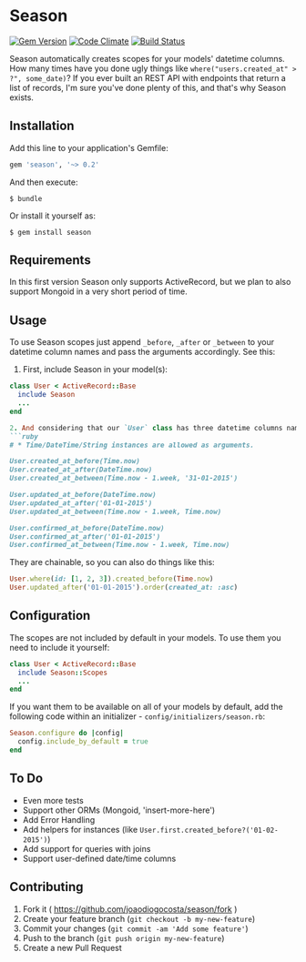 # Season
[![Gem Version](https://badge.fury.io/rb/season.svg)](http://badge.fury.io/rb/season) [![Code Climate](https://codeclimate.com/github/joaodiogocosta/season/badges/gpa.svg)](https://codeclimate.com/github/joaodiogocosta/season) [![Build Status](https://travis-ci.org/joaodiogocosta/season.svg?branch=master)](https://travis-ci.org/joaodiogocosta/season)

Season automatically creates scopes for your models' datetime columns.
How many times have you done ugly things like `where("users.created_at" > ?", some_date)`? If you ever built an REST API with endpoints that return a list of records, I'm sure you've done plenty of this, and that's why Season exists.

## Installation

Add this line to your application's Gemfile:

```ruby
gem 'season', '~> 0.2'
```

And then execute:

    $ bundle

Or install it yourself as:

    $ gem install season

## Requirements

In this first version Season only supports ActiveRecord, but we plan to also support Mongoid in a very short period of time.

## Usage

To use Season scopes just append `_before`, `_after` or `_between` to your datetime column names and pass the arguments accordingly. See this:

1. First, include Season in your model(s):
```ruby
class User < ActiveRecord::Base
  include Season
  ...
end

2. And considering that our `User` class has three datetime columns named `:created_at`, `:updated_at` and `:confirmed_at`, the following scopes will be automatically available: 
```ruby
# * Time/DateTime/String instances are allowed as arguments.

User.created_at_before(Time.now)
User.created_at_after(DateTime.now)
User.created_at_between(Time.now - 1.week, '31-01-2015')

User.updated_at_before(DateTime.now)
User.updated_at_after('01-01-2015')
User.updated_at_between(Time.now - 1.week, Time.now)

User.confirmed_at_before(DateTime.now)
User.confirmed_at_after('01-01-2015')
User.confirmed_at_between(Time.now - 1.week, Time.now)
```

They are chainable, so you can also do things like this:
```ruby
User.where(id: [1, 2, 3]).created_before(Time.now)
User.updated_after('01-01-2015').order(created_at: :asc)
```


## Configuration

The scopes are not included by default in your models. To use them you need to include it yourself:

```ruby
class User < ActiveRecord::Base
  include Season::Scopes
  ...
end 
```

If you want them to be available on all of your models by default, add the following code within an initializer - `config/initializers/season.rb`:

```ruby
Season.configure do |config|
  config.include_by_default = true
end 
``` 

## To Do

- Even more tests
- Support other ORMs (Mongoid, 'insert-more-here')
- Add Error Handling
- Add helpers for instances (like `User.first.created_before?('01-02-2015')`)
- Add support for queries with joins
- Support user-defined date/time columns

## Contributing

1. Fork it ( https://github.com/joaodiogocosta/season/fork )
2. Create your feature branch (`git checkout -b my-new-feature`)
3. Commit your changes (`git commit -am 'Add some feature'`)
4. Push to the branch (`git push origin my-new-feature`)
5. Create a new Pull Request
